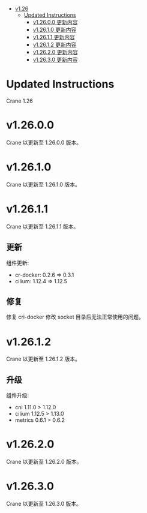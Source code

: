 - [v1.26](#v126)
  - [Updated Instructions](#updated-instructions)
    - [v1.26.0.0 更新内容](#v12600)
    - [v1.26.1.0 更新内容](#v12610)
    - [v1.26.1.1 更新内容](#v12611)
    - [v1.26.1.2 更新内容](#v12612)
    - [v1.26.2.0 更新内容](#v12620)
    - [v1.26.3.0 更新内容](#v12630)

# Updated Instructions

Crane 1.26

# v1.26.0.0

Crane 以更新至 1.26.0.0 版本。

# v1.26.1.0

Crane 以更新至 1.26.1.0 版本。

# v1.26.1.1

Crane 以更新至 1.26.1.1 版本。

## 更新

组件更新:
  * cr-docker: 0.2.6 => 0.3.1
  * cilium: 1.12.4 => 1.12.5

## 修复

修复 cri-docker 修改 socket 目录后无法正常使用的问题。

# v1.26.1.2

Crane 以更新至 1.26.1.2 版本。

## 升级

组件升级:
  * cni 1.11.0 > 1.12.0
  * cilium 1.12.5 > 1.13.0
  * metrics 0.6.1 > 0.6.2

# v1.26.2.0

Crane 以更新至 1.26.2.0 版本。

# v1.26.3.0

Crane 以更新至 1.26.3.0 版本。